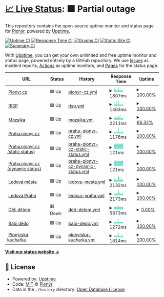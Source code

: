 # [📈 Live Status](https://pionyr.github.io/status): <!--live status--> **🟧 Partial outage**

This repository contains the open-source uptime monitor and status page for [Pionýr](https://pionyr.cz), powered by [Upptime](https://github.com/upptime/upptime).

[![Uptime CI](https://github.com/pionyr/status/workflows/Uptime%20CI/badge.svg)](https://github.com/pionyr/status/actions?query=workflow%3A%22Uptime+CI%22)
[![Response Time CI](https://github.com/pionyr/status/workflows/Response%20Time%20CI/badge.svg)](https://github.com/pionyr/status/actions?query=workflow%3A%22Response+Time+CI%22)
[![Graphs CI](https://github.com/pionyr/status/workflows/Graphs%20CI/badge.svg)](https://github.com/pionyr/status/actions?query=workflow%3A%22Graphs+CI%22)
[![Static Site CI](https://github.com/pionyr/status/workflows/Static%20Site%20CI/badge.svg)](https://github.com/pionyr/status/actions?query=workflow%3A%22Static+Site+CI%22)
[![Summary CI](https://github.com/pionyr/status/workflows/Summary%20CI/badge.svg)](https://github.com/pionyr/status/actions?query=workflow%3A%22Summary+CI%22)

With [Upptime](https://upptime.js.org), you can get your own unlimited and free uptime monitor and status page, powered entirely by a GitHub repository. We use [Issues](https://github.com/pionyr/status/issues) as incident reports, [Actions](https://github.com/pionyr/status/actions) as uptime monitors, and [Pages](https://pionyr.github.io/status) for the status page.

<!--start: status pages-->
<!-- This summary is generated by Upptime (https://github.com/upptime/upptime) -->
<!-- Do not edit this manually, your changes will be overwritten -->
<!-- prettier-ignore -->
| URL | Status | History | Response Time | Uptime |
| --- | ------ | ------- | ------------- | ------ |
| <img alt="" src="https://icons.duckduckgo.com/ip3/pionyr.cz.ico" height="13"> [Pionyr.cz](https://pionyr.cz/) | 🟩 Up | [pionyr-cz.yml](https://github.com/pionyr/status/commits/HEAD/history/pionyr-cz.yml) | <details><summary><img alt="Response time graph" src="./graphs/pionyr-cz/response-time-week.png" height="20"> 1807ms</summary><br><a href="https://pionyr.github.io/status/history/pionyr-cz"><img alt="Response time 2585" src="https://img.shields.io/endpoint?url=https%3A%2F%2Fraw.githubusercontent.com%2Fpionyr%2Fstatus%2FHEAD%2Fapi%2Fpionyr-cz%2Fresponse-time.json"></a><br><a href="https://pionyr.github.io/status/history/pionyr-cz"><img alt="24-hour response time 1690" src="https://img.shields.io/endpoint?url=https%3A%2F%2Fraw.githubusercontent.com%2Fpionyr%2Fstatus%2FHEAD%2Fapi%2Fpionyr-cz%2Fresponse-time-day.json"></a><br><a href="https://pionyr.github.io/status/history/pionyr-cz"><img alt="7-day response time 1807" src="https://img.shields.io/endpoint?url=https%3A%2F%2Fraw.githubusercontent.com%2Fpionyr%2Fstatus%2FHEAD%2Fapi%2Fpionyr-cz%2Fresponse-time-week.json"></a><br><a href="https://pionyr.github.io/status/history/pionyr-cz"><img alt="30-day response time 1904" src="https://img.shields.io/endpoint?url=https%3A%2F%2Fraw.githubusercontent.com%2Fpionyr%2Fstatus%2FHEAD%2Fapi%2Fpionyr-cz%2Fresponse-time-month.json"></a><br><a href="https://pionyr.github.io/status/history/pionyr-cz"><img alt="1-year response time 2568" src="https://img.shields.io/endpoint?url=https%3A%2F%2Fraw.githubusercontent.com%2Fpionyr%2Fstatus%2FHEAD%2Fapi%2Fpionyr-cz%2Fresponse-time-year.json"></a></details> | <details><summary><a href="https://pionyr.github.io/status/history/pionyr-cz">100.00%</a></summary><a href="https://pionyr.github.io/status/history/pionyr-cz"><img alt="All-time uptime 96.19%" src="https://img.shields.io/endpoint?url=https%3A%2F%2Fraw.githubusercontent.com%2Fpionyr%2Fstatus%2FHEAD%2Fapi%2Fpionyr-cz%2Fuptime.json"></a><br><a href="https://pionyr.github.io/status/history/pionyr-cz"><img alt="24-hour uptime 100.00%" src="https://img.shields.io/endpoint?url=https%3A%2F%2Fraw.githubusercontent.com%2Fpionyr%2Fstatus%2FHEAD%2Fapi%2Fpionyr-cz%2Fuptime-day.json"></a><br><a href="https://pionyr.github.io/status/history/pionyr-cz"><img alt="7-day uptime 100.00%" src="https://img.shields.io/endpoint?url=https%3A%2F%2Fraw.githubusercontent.com%2Fpionyr%2Fstatus%2FHEAD%2Fapi%2Fpionyr-cz%2Fuptime-week.json"></a><br><a href="https://pionyr.github.io/status/history/pionyr-cz"><img alt="30-day uptime 99.88%" src="https://img.shields.io/endpoint?url=https%3A%2F%2Fraw.githubusercontent.com%2Fpionyr%2Fstatus%2FHEAD%2Fapi%2Fpionyr-cz%2Fuptime-month.json"></a><br><a href="https://pionyr.github.io/status/history/pionyr-cz"><img alt="1-year uptime 92.79%" src="https://img.shields.io/endpoint?url=https%3A%2F%2Fraw.githubusercontent.com%2Fpionyr%2Fstatus%2FHEAD%2Fapi%2Fpionyr-cz%2Fuptime-year.json"></a></details>
| <img alt="" src="https://icons.duckduckgo.com/ip3/risp.pionyr.cz.ico" height="13"> [RISP](https://risp.pionyr.cz/RISP/MainForm.wgx) | 🟩 Up | [risp.yml](https://github.com/pionyr/status/commits/HEAD/history/risp.yml) | <details><summary><img alt="Response time graph" src="./graphs/risp/response-time-week.png" height="20"> 1463ms</summary><br><a href="https://pionyr.github.io/status/history/risp"><img alt="Response time 2016" src="https://img.shields.io/endpoint?url=https%3A%2F%2Fraw.githubusercontent.com%2Fpionyr%2Fstatus%2FHEAD%2Fapi%2Frisp%2Fresponse-time.json"></a><br><a href="https://pionyr.github.io/status/history/risp"><img alt="24-hour response time 1625" src="https://img.shields.io/endpoint?url=https%3A%2F%2Fraw.githubusercontent.com%2Fpionyr%2Fstatus%2FHEAD%2Fapi%2Frisp%2Fresponse-time-day.json"></a><br><a href="https://pionyr.github.io/status/history/risp"><img alt="7-day response time 1463" src="https://img.shields.io/endpoint?url=https%3A%2F%2Fraw.githubusercontent.com%2Fpionyr%2Fstatus%2FHEAD%2Fapi%2Frisp%2Fresponse-time-week.json"></a><br><a href="https://pionyr.github.io/status/history/risp"><img alt="30-day response time 1527" src="https://img.shields.io/endpoint?url=https%3A%2F%2Fraw.githubusercontent.com%2Fpionyr%2Fstatus%2FHEAD%2Fapi%2Frisp%2Fresponse-time-month.json"></a><br><a href="https://pionyr.github.io/status/history/risp"><img alt="1-year response time 1998" src="https://img.shields.io/endpoint?url=https%3A%2F%2Fraw.githubusercontent.com%2Fpionyr%2Fstatus%2FHEAD%2Fapi%2Frisp%2Fresponse-time-year.json"></a></details> | <details><summary><a href="https://pionyr.github.io/status/history/risp">100.00%</a></summary><a href="https://pionyr.github.io/status/history/risp"><img alt="All-time uptime 99.97%" src="https://img.shields.io/endpoint?url=https%3A%2F%2Fraw.githubusercontent.com%2Fpionyr%2Fstatus%2FHEAD%2Fapi%2Frisp%2Fuptime.json"></a><br><a href="https://pionyr.github.io/status/history/risp"><img alt="24-hour uptime 100.00%" src="https://img.shields.io/endpoint?url=https%3A%2F%2Fraw.githubusercontent.com%2Fpionyr%2Fstatus%2FHEAD%2Fapi%2Frisp%2Fuptime-day.json"></a><br><a href="https://pionyr.github.io/status/history/risp"><img alt="7-day uptime 100.00%" src="https://img.shields.io/endpoint?url=https%3A%2F%2Fraw.githubusercontent.com%2Fpionyr%2Fstatus%2FHEAD%2Fapi%2Frisp%2Fuptime-week.json"></a><br><a href="https://pionyr.github.io/status/history/risp"><img alt="30-day uptime 99.91%" src="https://img.shields.io/endpoint?url=https%3A%2F%2Fraw.githubusercontent.com%2Fpionyr%2Fstatus%2FHEAD%2Fapi%2Frisp%2Fuptime-month.json"></a><br><a href="https://pionyr.github.io/status/history/risp"><img alt="1-year uptime 99.97%" src="https://img.shields.io/endpoint?url=https%3A%2F%2Fraw.githubusercontent.com%2Fpionyr%2Fstatus%2FHEAD%2Fapi%2Frisp%2Fuptime-year.json"></a></details>
| <img alt="" src="https://icons.duckduckgo.com/ip3/mozaika.pionyr.cz.ico" height="13"> [Mozaika](https://mozaika.pionyr.cz/) | 🟩 Up | [mozaika.yml](https://github.com/pionyr/status/commits/HEAD/history/mozaika.yml) | <details><summary><img alt="Response time graph" src="./graphs/mozaika/response-time-week.png" height="20"> 2211ms</summary><br><a href="https://pionyr.github.io/status/history/mozaika"><img alt="Response time 2815" src="https://img.shields.io/endpoint?url=https%3A%2F%2Fraw.githubusercontent.com%2Fpionyr%2Fstatus%2FHEAD%2Fapi%2Fmozaika%2Fresponse-time.json"></a><br><a href="https://pionyr.github.io/status/history/mozaika"><img alt="24-hour response time 2426" src="https://img.shields.io/endpoint?url=https%3A%2F%2Fraw.githubusercontent.com%2Fpionyr%2Fstatus%2FHEAD%2Fapi%2Fmozaika%2Fresponse-time-day.json"></a><br><a href="https://pionyr.github.io/status/history/mozaika"><img alt="7-day response time 2211" src="https://img.shields.io/endpoint?url=https%3A%2F%2Fraw.githubusercontent.com%2Fpionyr%2Fstatus%2FHEAD%2Fapi%2Fmozaika%2Fresponse-time-week.json"></a><br><a href="https://pionyr.github.io/status/history/mozaika"><img alt="30-day response time 2370" src="https://img.shields.io/endpoint?url=https%3A%2F%2Fraw.githubusercontent.com%2Fpionyr%2Fstatus%2FHEAD%2Fapi%2Fmozaika%2Fresponse-time-month.json"></a><br><a href="https://pionyr.github.io/status/history/mozaika"><img alt="1-year response time 2796" src="https://img.shields.io/endpoint?url=https%3A%2F%2Fraw.githubusercontent.com%2Fpionyr%2Fstatus%2FHEAD%2Fapi%2Fmozaika%2Fresponse-time-year.json"></a></details> | <details><summary><a href="https://pionyr.github.io/status/history/mozaika">66.32%</a></summary><a href="https://pionyr.github.io/status/history/mozaika"><img alt="All-time uptime 97.21%" src="https://img.shields.io/endpoint?url=https%3A%2F%2Fraw.githubusercontent.com%2Fpionyr%2Fstatus%2FHEAD%2Fapi%2Fmozaika%2Fuptime.json"></a><br><a href="https://pionyr.github.io/status/history/mozaika"><img alt="24-hour uptime 100.00%" src="https://img.shields.io/endpoint?url=https%3A%2F%2Fraw.githubusercontent.com%2Fpionyr%2Fstatus%2FHEAD%2Fapi%2Fmozaika%2Fuptime-day.json"></a><br><a href="https://pionyr.github.io/status/history/mozaika"><img alt="7-day uptime 66.32%" src="https://img.shields.io/endpoint?url=https%3A%2F%2Fraw.githubusercontent.com%2Fpionyr%2Fstatus%2FHEAD%2Fapi%2Fmozaika%2Fuptime-week.json"></a><br><a href="https://pionyr.github.io/status/history/mozaika"><img alt="30-day uptime 37.61%" src="https://img.shields.io/endpoint?url=https%3A%2F%2Fraw.githubusercontent.com%2Fpionyr%2Fstatus%2FHEAD%2Fapi%2Fmozaika%2Fuptime-month.json"></a><br><a href="https://pionyr.github.io/status/history/mozaika"><img alt="1-year uptime 94.65%" src="https://img.shields.io/endpoint?url=https%3A%2F%2Fraw.githubusercontent.com%2Fpionyr%2Fstatus%2FHEAD%2Fapi%2Fmozaika%2Fuptime-year.json"></a></details>
| <img alt="" src="https://icons.duckduckgo.com/ip3/praha.pionyr.cz.ico" height="13"> [Praha.pionyr.cz](https://praha.pionyr.cz/) | 🟩 Up | [praha-pionyr-cz.yml](https://github.com/pionyr/status/commits/HEAD/history/praha-pionyr-cz.yml) | <details><summary><img alt="Response time graph" src="./graphs/praha-pionyr-cz/response-time-week.png" height="20"> 1176ms</summary><br><a href="https://pionyr.github.io/status/history/praha-pionyr-cz"><img alt="Response time 1744" src="https://img.shields.io/endpoint?url=https%3A%2F%2Fraw.githubusercontent.com%2Fpionyr%2Fstatus%2FHEAD%2Fapi%2Fpraha-pionyr-cz%2Fresponse-time.json"></a><br><a href="https://pionyr.github.io/status/history/praha-pionyr-cz"><img alt="24-hour response time 1527" src="https://img.shields.io/endpoint?url=https%3A%2F%2Fraw.githubusercontent.com%2Fpionyr%2Fstatus%2FHEAD%2Fapi%2Fpraha-pionyr-cz%2Fresponse-time-day.json"></a><br><a href="https://pionyr.github.io/status/history/praha-pionyr-cz"><img alt="7-day response time 1176" src="https://img.shields.io/endpoint?url=https%3A%2F%2Fraw.githubusercontent.com%2Fpionyr%2Fstatus%2FHEAD%2Fapi%2Fpraha-pionyr-cz%2Fresponse-time-week.json"></a><br><a href="https://pionyr.github.io/status/history/praha-pionyr-cz"><img alt="30-day response time 1194" src="https://img.shields.io/endpoint?url=https%3A%2F%2Fraw.githubusercontent.com%2Fpionyr%2Fstatus%2FHEAD%2Fapi%2Fpraha-pionyr-cz%2Fresponse-time-month.json"></a><br><a href="https://pionyr.github.io/status/history/praha-pionyr-cz"><img alt="1-year response time 1728" src="https://img.shields.io/endpoint?url=https%3A%2F%2Fraw.githubusercontent.com%2Fpionyr%2Fstatus%2FHEAD%2Fapi%2Fpraha-pionyr-cz%2Fresponse-time-year.json"></a></details> | <details><summary><a href="https://pionyr.github.io/status/history/praha-pionyr-cz">100.00%</a></summary><a href="https://pionyr.github.io/status/history/praha-pionyr-cz"><img alt="All-time uptime 94.18%" src="https://img.shields.io/endpoint?url=https%3A%2F%2Fraw.githubusercontent.com%2Fpionyr%2Fstatus%2FHEAD%2Fapi%2Fpraha-pionyr-cz%2Fuptime.json"></a><br><a href="https://pionyr.github.io/status/history/praha-pionyr-cz"><img alt="24-hour uptime 100.00%" src="https://img.shields.io/endpoint?url=https%3A%2F%2Fraw.githubusercontent.com%2Fpionyr%2Fstatus%2FHEAD%2Fapi%2Fpraha-pionyr-cz%2Fuptime-day.json"></a><br><a href="https://pionyr.github.io/status/history/praha-pionyr-cz"><img alt="7-day uptime 100.00%" src="https://img.shields.io/endpoint?url=https%3A%2F%2Fraw.githubusercontent.com%2Fpionyr%2Fstatus%2FHEAD%2Fapi%2Fpraha-pionyr-cz%2Fuptime-week.json"></a><br><a href="https://pionyr.github.io/status/history/praha-pionyr-cz"><img alt="30-day uptime 99.86%" src="https://img.shields.io/endpoint?url=https%3A%2F%2Fraw.githubusercontent.com%2Fpionyr%2Fstatus%2FHEAD%2Fapi%2Fpraha-pionyr-cz%2Fuptime-month.json"></a><br><a href="https://pionyr.github.io/status/history/praha-pionyr-cz"><img alt="1-year uptime 88.79%" src="https://img.shields.io/endpoint?url=https%3A%2F%2Fraw.githubusercontent.com%2Fpionyr%2Fstatus%2FHEAD%2Fapi%2Fpraha-pionyr-cz%2Fuptime-year.json"></a></details>
| <img alt="" src="https://icons.duckduckgo.com/ip3/praha.pionyr.cz.ico" height="13"> [Praha.pionyr.cz (static status)](https://praha.pionyr.cz/status.html) | 🟩 Up | [praha-pionyr-cz-static-status.yml](https://github.com/pionyr/status/commits/HEAD/history/praha-pionyr-cz-static-status.yml) | <details><summary><img alt="Response time graph" src="./graphs/praha-pionyr-cz-static-status/response-time-week.png" height="20"> 121ms</summary><br><a href="https://pionyr.github.io/status/history/praha-pionyr-cz-static-status"><img alt="Response time 126" src="https://img.shields.io/endpoint?url=https%3A%2F%2Fraw.githubusercontent.com%2Fpionyr%2Fstatus%2FHEAD%2Fapi%2Fpraha-pionyr-cz-static-status%2Fresponse-time.json"></a><br><a href="https://pionyr.github.io/status/history/praha-pionyr-cz-static-status"><img alt="24-hour response time 124" src="https://img.shields.io/endpoint?url=https%3A%2F%2Fraw.githubusercontent.com%2Fpionyr%2Fstatus%2FHEAD%2Fapi%2Fpraha-pionyr-cz-static-status%2Fresponse-time-day.json"></a><br><a href="https://pionyr.github.io/status/history/praha-pionyr-cz-static-status"><img alt="7-day response time 121" src="https://img.shields.io/endpoint?url=https%3A%2F%2Fraw.githubusercontent.com%2Fpionyr%2Fstatus%2FHEAD%2Fapi%2Fpraha-pionyr-cz-static-status%2Fresponse-time-week.json"></a><br><a href="https://pionyr.github.io/status/history/praha-pionyr-cz-static-status"><img alt="30-day response time 134" src="https://img.shields.io/endpoint?url=https%3A%2F%2Fraw.githubusercontent.com%2Fpionyr%2Fstatus%2FHEAD%2Fapi%2Fpraha-pionyr-cz-static-status%2Fresponse-time-month.json"></a><br><a href="https://pionyr.github.io/status/history/praha-pionyr-cz-static-status"><img alt="1-year response time 126" src="https://img.shields.io/endpoint?url=https%3A%2F%2Fraw.githubusercontent.com%2Fpionyr%2Fstatus%2FHEAD%2Fapi%2Fpraha-pionyr-cz-static-status%2Fresponse-time-year.json"></a></details> | <details><summary><a href="https://pionyr.github.io/status/history/praha-pionyr-cz-static-status">100.00%</a></summary><a href="https://pionyr.github.io/status/history/praha-pionyr-cz-static-status"><img alt="All-time uptime 91.52%" src="https://img.shields.io/endpoint?url=https%3A%2F%2Fraw.githubusercontent.com%2Fpionyr%2Fstatus%2FHEAD%2Fapi%2Fpraha-pionyr-cz-static-status%2Fuptime.json"></a><br><a href="https://pionyr.github.io/status/history/praha-pionyr-cz-static-status"><img alt="24-hour uptime 100.00%" src="https://img.shields.io/endpoint?url=https%3A%2F%2Fraw.githubusercontent.com%2Fpionyr%2Fstatus%2FHEAD%2Fapi%2Fpraha-pionyr-cz-static-status%2Fuptime-day.json"></a><br><a href="https://pionyr.github.io/status/history/praha-pionyr-cz-static-status"><img alt="7-day uptime 100.00%" src="https://img.shields.io/endpoint?url=https%3A%2F%2Fraw.githubusercontent.com%2Fpionyr%2Fstatus%2FHEAD%2Fapi%2Fpraha-pionyr-cz-static-status%2Fuptime-week.json"></a><br><a href="https://pionyr.github.io/status/history/praha-pionyr-cz-static-status"><img alt="30-day uptime 99.92%" src="https://img.shields.io/endpoint?url=https%3A%2F%2Fraw.githubusercontent.com%2Fpionyr%2Fstatus%2FHEAD%2Fapi%2Fpraha-pionyr-cz-static-status%2Fuptime-month.json"></a><br><a href="https://pionyr.github.io/status/history/praha-pionyr-cz-static-status"><img alt="1-year uptime 88.80%" src="https://img.shields.io/endpoint?url=https%3A%2F%2Fraw.githubusercontent.com%2Fpionyr%2Fstatus%2FHEAD%2Fapi%2Fpraha-pionyr-cz-static-status%2Fuptime-year.json"></a></details>
| <img alt="" src="https://icons.duckduckgo.com/ip3/praha.pionyr.cz.ico" height="13"> [Praha.pionyr.cz (dynamic status)](https://praha.pionyr.cz/status.php) | 🟩 Up | [praha-pionyr-cz-dynamic-status.yml](https://github.com/pionyr/status/commits/HEAD/history/praha-pionyr-cz-dynamic-status.yml) | <details><summary><img alt="Response time graph" src="./graphs/praha-pionyr-cz-dynamic-status/response-time-week.png" height="20"> 121ms</summary><br><a href="https://pionyr.github.io/status/history/praha-pionyr-cz-dynamic-status"><img alt="Response time 125" src="https://img.shields.io/endpoint?url=https%3A%2F%2Fraw.githubusercontent.com%2Fpionyr%2Fstatus%2FHEAD%2Fapi%2Fpraha-pionyr-cz-dynamic-status%2Fresponse-time.json"></a><br><a href="https://pionyr.github.io/status/history/praha-pionyr-cz-dynamic-status"><img alt="24-hour response time 124" src="https://img.shields.io/endpoint?url=https%3A%2F%2Fraw.githubusercontent.com%2Fpionyr%2Fstatus%2FHEAD%2Fapi%2Fpraha-pionyr-cz-dynamic-status%2Fresponse-time-day.json"></a><br><a href="https://pionyr.github.io/status/history/praha-pionyr-cz-dynamic-status"><img alt="7-day response time 121" src="https://img.shields.io/endpoint?url=https%3A%2F%2Fraw.githubusercontent.com%2Fpionyr%2Fstatus%2FHEAD%2Fapi%2Fpraha-pionyr-cz-dynamic-status%2Fresponse-time-week.json"></a><br><a href="https://pionyr.github.io/status/history/praha-pionyr-cz-dynamic-status"><img alt="30-day response time 121" src="https://img.shields.io/endpoint?url=https%3A%2F%2Fraw.githubusercontent.com%2Fpionyr%2Fstatus%2FHEAD%2Fapi%2Fpraha-pionyr-cz-dynamic-status%2Fresponse-time-month.json"></a><br><a href="https://pionyr.github.io/status/history/praha-pionyr-cz-dynamic-status"><img alt="1-year response time 125" src="https://img.shields.io/endpoint?url=https%3A%2F%2Fraw.githubusercontent.com%2Fpionyr%2Fstatus%2FHEAD%2Fapi%2Fpraha-pionyr-cz-dynamic-status%2Fresponse-time-year.json"></a></details> | <details><summary><a href="https://pionyr.github.io/status/history/praha-pionyr-cz-dynamic-status">100.00%</a></summary><a href="https://pionyr.github.io/status/history/praha-pionyr-cz-dynamic-status"><img alt="All-time uptime 92.81%" src="https://img.shields.io/endpoint?url=https%3A%2F%2Fraw.githubusercontent.com%2Fpionyr%2Fstatus%2FHEAD%2Fapi%2Fpraha-pionyr-cz-dynamic-status%2Fuptime.json"></a><br><a href="https://pionyr.github.io/status/history/praha-pionyr-cz-dynamic-status"><img alt="24-hour uptime 100.00%" src="https://img.shields.io/endpoint?url=https%3A%2F%2Fraw.githubusercontent.com%2Fpionyr%2Fstatus%2FHEAD%2Fapi%2Fpraha-pionyr-cz-dynamic-status%2Fuptime-day.json"></a><br><a href="https://pionyr.github.io/status/history/praha-pionyr-cz-dynamic-status"><img alt="7-day uptime 100.00%" src="https://img.shields.io/endpoint?url=https%3A%2F%2Fraw.githubusercontent.com%2Fpionyr%2Fstatus%2FHEAD%2Fapi%2Fpraha-pionyr-cz-dynamic-status%2Fuptime-week.json"></a><br><a href="https://pionyr.github.io/status/history/praha-pionyr-cz-dynamic-status"><img alt="30-day uptime 99.94%" src="https://img.shields.io/endpoint?url=https%3A%2F%2Fraw.githubusercontent.com%2Fpionyr%2Fstatus%2FHEAD%2Fapi%2Fpraha-pionyr-cz-dynamic-status%2Fuptime-month.json"></a><br><a href="https://pionyr.github.io/status/history/praha-pionyr-cz-dynamic-status"><img alt="1-year uptime 88.81%" src="https://img.shields.io/endpoint?url=https%3A%2F%2Fraw.githubusercontent.com%2Fpionyr%2Fstatus%2FHEAD%2Fapi%2Fpraha-pionyr-cz-dynamic-status%2Fuptime-year.json"></a></details>
| <img alt="" src="https://icons.duckduckgo.com/ip3/ledovamesta.pionyr.cz.ico" height="13"> [Ledová města](https://ledovamesta.pionyr.cz/) | 🟩 Up | [ledova-mesta.yml](https://github.com/pionyr/status/commits/HEAD/history/ledova-mesta.yml) | <details><summary><img alt="Response time graph" src="./graphs/ledova-mesta/response-time-week.png" height="20"> 2132ms</summary><br><a href="https://pionyr.github.io/status/history/ledova-mesta"><img alt="Response time 2849" src="https://img.shields.io/endpoint?url=https%3A%2F%2Fraw.githubusercontent.com%2Fpionyr%2Fstatus%2FHEAD%2Fapi%2Fledova-mesta%2Fresponse-time.json"></a><br><a href="https://pionyr.github.io/status/history/ledova-mesta"><img alt="24-hour response time 2501" src="https://img.shields.io/endpoint?url=https%3A%2F%2Fraw.githubusercontent.com%2Fpionyr%2Fstatus%2FHEAD%2Fapi%2Fledova-mesta%2Fresponse-time-day.json"></a><br><a href="https://pionyr.github.io/status/history/ledova-mesta"><img alt="7-day response time 2132" src="https://img.shields.io/endpoint?url=https%3A%2F%2Fraw.githubusercontent.com%2Fpionyr%2Fstatus%2FHEAD%2Fapi%2Fledova-mesta%2Fresponse-time-week.json"></a><br><a href="https://pionyr.github.io/status/history/ledova-mesta"><img alt="30-day response time 2132" src="https://img.shields.io/endpoint?url=https%3A%2F%2Fraw.githubusercontent.com%2Fpionyr%2Fstatus%2FHEAD%2Fapi%2Fledova-mesta%2Fresponse-time-month.json"></a><br><a href="https://pionyr.github.io/status/history/ledova-mesta"><img alt="1-year response time 2828" src="https://img.shields.io/endpoint?url=https%3A%2F%2Fraw.githubusercontent.com%2Fpionyr%2Fstatus%2FHEAD%2Fapi%2Fledova-mesta%2Fresponse-time-year.json"></a></details> | <details><summary><a href="https://pionyr.github.io/status/history/ledova-mesta">100.00%</a></summary><a href="https://pionyr.github.io/status/history/ledova-mesta"><img alt="All-time uptime 99.89%" src="https://img.shields.io/endpoint?url=https%3A%2F%2Fraw.githubusercontent.com%2Fpionyr%2Fstatus%2FHEAD%2Fapi%2Fledova-mesta%2Fuptime.json"></a><br><a href="https://pionyr.github.io/status/history/ledova-mesta"><img alt="24-hour uptime 100.00%" src="https://img.shields.io/endpoint?url=https%3A%2F%2Fraw.githubusercontent.com%2Fpionyr%2Fstatus%2FHEAD%2Fapi%2Fledova-mesta%2Fuptime-day.json"></a><br><a href="https://pionyr.github.io/status/history/ledova-mesta"><img alt="7-day uptime 100.00%" src="https://img.shields.io/endpoint?url=https%3A%2F%2Fraw.githubusercontent.com%2Fpionyr%2Fstatus%2FHEAD%2Fapi%2Fledova-mesta%2Fuptime-week.json"></a><br><a href="https://pionyr.github.io/status/history/ledova-mesta"><img alt="30-day uptime 99.92%" src="https://img.shields.io/endpoint?url=https%3A%2F%2Fraw.githubusercontent.com%2Fpionyr%2Fstatus%2FHEAD%2Fapi%2Fledova-mesta%2Fuptime-month.json"></a><br><a href="https://pionyr.github.io/status/history/ledova-mesta"><img alt="1-year uptime 99.84%" src="https://img.shields.io/endpoint?url=https%3A%2F%2Fraw.githubusercontent.com%2Fpionyr%2Fstatus%2FHEAD%2Fapi%2Fledova-mesta%2Fuptime-year.json"></a></details>
| <img alt="" src="https://icons.duckduckgo.com/ip3/ledovapraha.cz.ico" height="13"> [Ledová Praha](https://ledovapraha.cz/) | 🟩 Up | [ledova-praha.yml](https://github.com/pionyr/status/commits/HEAD/history/ledova-praha.yml) | <details><summary><img alt="Response time graph" src="./graphs/ledova-praha/response-time-week.png" height="20"> 2173ms</summary><br><a href="https://pionyr.github.io/status/history/ledova-praha"><img alt="Response time 3577" src="https://img.shields.io/endpoint?url=https%3A%2F%2Fraw.githubusercontent.com%2Fpionyr%2Fstatus%2FHEAD%2Fapi%2Fledova-praha%2Fresponse-time.json"></a><br><a href="https://pionyr.github.io/status/history/ledova-praha"><img alt="24-hour response time 2557" src="https://img.shields.io/endpoint?url=https%3A%2F%2Fraw.githubusercontent.com%2Fpionyr%2Fstatus%2FHEAD%2Fapi%2Fledova-praha%2Fresponse-time-day.json"></a><br><a href="https://pionyr.github.io/status/history/ledova-praha"><img alt="7-day response time 2173" src="https://img.shields.io/endpoint?url=https%3A%2F%2Fraw.githubusercontent.com%2Fpionyr%2Fstatus%2FHEAD%2Fapi%2Fledova-praha%2Fresponse-time-week.json"></a><br><a href="https://pionyr.github.io/status/history/ledova-praha"><img alt="30-day response time 2173" src="https://img.shields.io/endpoint?url=https%3A%2F%2Fraw.githubusercontent.com%2Fpionyr%2Fstatus%2FHEAD%2Fapi%2Fledova-praha%2Fresponse-time-month.json"></a><br><a href="https://pionyr.github.io/status/history/ledova-praha"><img alt="1-year response time 3543" src="https://img.shields.io/endpoint?url=https%3A%2F%2Fraw.githubusercontent.com%2Fpionyr%2Fstatus%2FHEAD%2Fapi%2Fledova-praha%2Fresponse-time-year.json"></a></details> | <details><summary><a href="https://pionyr.github.io/status/history/ledova-praha">100.00%</a></summary><a href="https://pionyr.github.io/status/history/ledova-praha"><img alt="All-time uptime 99.64%" src="https://img.shields.io/endpoint?url=https%3A%2F%2Fraw.githubusercontent.com%2Fpionyr%2Fstatus%2FHEAD%2Fapi%2Fledova-praha%2Fuptime.json"></a><br><a href="https://pionyr.github.io/status/history/ledova-praha"><img alt="24-hour uptime 100.00%" src="https://img.shields.io/endpoint?url=https%3A%2F%2Fraw.githubusercontent.com%2Fpionyr%2Fstatus%2FHEAD%2Fapi%2Fledova-praha%2Fuptime-day.json"></a><br><a href="https://pionyr.github.io/status/history/ledova-praha"><img alt="7-day uptime 100.00%" src="https://img.shields.io/endpoint?url=https%3A%2F%2Fraw.githubusercontent.com%2Fpionyr%2Fstatus%2FHEAD%2Fapi%2Fledova-praha%2Fuptime-week.json"></a><br><a href="https://pionyr.github.io/status/history/ledova-praha"><img alt="30-day uptime 99.90%" src="https://img.shields.io/endpoint?url=https%3A%2F%2Fraw.githubusercontent.com%2Fpionyr%2Fstatus%2FHEAD%2Fapi%2Fledova-praha%2Fuptime-month.json"></a><br><a href="https://pionyr.github.io/status/history/ledova-praha"><img alt="1-year uptime 99.33%" src="https://img.shields.io/endpoint?url=https%3A%2F%2Fraw.githubusercontent.com%2Fpionyr%2Fstatus%2FHEAD%2Fapi%2Fledova-praha%2Fuptime-year.json"></a></details>
| <img alt="" src="https://icons.duckduckgo.com/ip3/detidetem.pionyr.cz.ico" height="13"> [Děti dětem](https://detidetem.pionyr.cz/) | 🟥 Down | [deti-detem.yml](https://github.com/pionyr/status/commits/HEAD/history/deti-detem.yml) | <details><summary><img alt="Response time graph" src="./graphs/deti-detem/response-time-week.png" height="20"> 5873ms</summary><br><a href="https://pionyr.github.io/status/history/deti-detem"><img alt="Response time 2884" src="https://img.shields.io/endpoint?url=https%3A%2F%2Fraw.githubusercontent.com%2Fpionyr%2Fstatus%2FHEAD%2Fapi%2Fdeti-detem%2Fresponse-time.json"></a><br><a href="https://pionyr.github.io/status/history/deti-detem"><img alt="24-hour response time 5806" src="https://img.shields.io/endpoint?url=https%3A%2F%2Fraw.githubusercontent.com%2Fpionyr%2Fstatus%2FHEAD%2Fapi%2Fdeti-detem%2Fresponse-time-day.json"></a><br><a href="https://pionyr.github.io/status/history/deti-detem"><img alt="7-day response time 5873" src="https://img.shields.io/endpoint?url=https%3A%2F%2Fraw.githubusercontent.com%2Fpionyr%2Fstatus%2FHEAD%2Fapi%2Fdeti-detem%2Fresponse-time-week.json"></a><br><a href="https://pionyr.github.io/status/history/deti-detem"><img alt="30-day response time 3710" src="https://img.shields.io/endpoint?url=https%3A%2F%2Fraw.githubusercontent.com%2Fpionyr%2Fstatus%2FHEAD%2Fapi%2Fdeti-detem%2Fresponse-time-month.json"></a><br><a href="https://pionyr.github.io/status/history/deti-detem"><img alt="1-year response time 2862" src="https://img.shields.io/endpoint?url=https%3A%2F%2Fraw.githubusercontent.com%2Fpionyr%2Fstatus%2FHEAD%2Fapi%2Fdeti-detem%2Fresponse-time-year.json"></a></details> | <details><summary><a href="https://pionyr.github.io/status/history/deti-detem">0.00%</a></summary><a href="https://pionyr.github.io/status/history/deti-detem"><img alt="All-time uptime 82.49%" src="https://img.shields.io/endpoint?url=https%3A%2F%2Fraw.githubusercontent.com%2Fpionyr%2Fstatus%2FHEAD%2Fapi%2Fdeti-detem%2Fuptime.json"></a><br><a href="https://pionyr.github.io/status/history/deti-detem"><img alt="24-hour uptime 0.00%" src="https://img.shields.io/endpoint?url=https%3A%2F%2Fraw.githubusercontent.com%2Fpionyr%2Fstatus%2FHEAD%2Fapi%2Fdeti-detem%2Fuptime-day.json"></a><br><a href="https://pionyr.github.io/status/history/deti-detem"><img alt="7-day uptime 0.00%" src="https://img.shields.io/endpoint?url=https%3A%2F%2Fraw.githubusercontent.com%2Fpionyr%2Fstatus%2FHEAD%2Fapi%2Fdeti-detem%2Fuptime-week.json"></a><br><a href="https://pionyr.github.io/status/history/deti-detem"><img alt="30-day uptime 52.91%" src="https://img.shields.io/endpoint?url=https%3A%2F%2Fraw.githubusercontent.com%2Fpionyr%2Fstatus%2FHEAD%2Fapi%2Fdeti-detem%2Fuptime-month.json"></a><br><a href="https://pionyr.github.io/status/history/deti-detem"><img alt="1-year uptime 66.12%" src="https://img.shields.io/endpoint?url=https%3A%2F%2Fraw.githubusercontent.com%2Fpionyr%2Fstatus%2FHEAD%2Fapi%2Fdeti-detem%2Fuptime-year.json"></a></details>
| <img alt="" src="https://icons.duckduckgo.com/ip3/babidedo.pionyr.cz.ico" height="13"> [Babi dědo](https://babidedo.pionyr.cz/) | 🟩 Up | [babi-dedo.yml](https://github.com/pionyr/status/commits/HEAD/history/babi-dedo.yml) | <details><summary><img alt="Response time graph" src="./graphs/babi-dedo/response-time-week.png" height="20"> 1272ms</summary><br><a href="https://pionyr.github.io/status/history/babi-dedo"><img alt="Response time 2015" src="https://img.shields.io/endpoint?url=https%3A%2F%2Fraw.githubusercontent.com%2Fpionyr%2Fstatus%2FHEAD%2Fapi%2Fbabi-dedo%2Fresponse-time.json"></a><br><a href="https://pionyr.github.io/status/history/babi-dedo"><img alt="24-hour response time 1465" src="https://img.shields.io/endpoint?url=https%3A%2F%2Fraw.githubusercontent.com%2Fpionyr%2Fstatus%2FHEAD%2Fapi%2Fbabi-dedo%2Fresponse-time-day.json"></a><br><a href="https://pionyr.github.io/status/history/babi-dedo"><img alt="7-day response time 1272" src="https://img.shields.io/endpoint?url=https%3A%2F%2Fraw.githubusercontent.com%2Fpionyr%2Fstatus%2FHEAD%2Fapi%2Fbabi-dedo%2Fresponse-time-week.json"></a><br><a href="https://pionyr.github.io/status/history/babi-dedo"><img alt="30-day response time 1365" src="https://img.shields.io/endpoint?url=https%3A%2F%2Fraw.githubusercontent.com%2Fpionyr%2Fstatus%2FHEAD%2Fapi%2Fbabi-dedo%2Fresponse-time-month.json"></a><br><a href="https://pionyr.github.io/status/history/babi-dedo"><img alt="1-year response time 1998" src="https://img.shields.io/endpoint?url=https%3A%2F%2Fraw.githubusercontent.com%2Fpionyr%2Fstatus%2FHEAD%2Fapi%2Fbabi-dedo%2Fresponse-time-year.json"></a></details> | <details><summary><a href="https://pionyr.github.io/status/history/babi-dedo">100.00%</a></summary><a href="https://pionyr.github.io/status/history/babi-dedo"><img alt="All-time uptime 99.90%" src="https://img.shields.io/endpoint?url=https%3A%2F%2Fraw.githubusercontent.com%2Fpionyr%2Fstatus%2FHEAD%2Fapi%2Fbabi-dedo%2Fuptime.json"></a><br><a href="https://pionyr.github.io/status/history/babi-dedo"><img alt="24-hour uptime 100.00%" src="https://img.shields.io/endpoint?url=https%3A%2F%2Fraw.githubusercontent.com%2Fpionyr%2Fstatus%2FHEAD%2Fapi%2Fbabi-dedo%2Fuptime-day.json"></a><br><a href="https://pionyr.github.io/status/history/babi-dedo"><img alt="7-day uptime 100.00%" src="https://img.shields.io/endpoint?url=https%3A%2F%2Fraw.githubusercontent.com%2Fpionyr%2Fstatus%2FHEAD%2Fapi%2Fbabi-dedo%2Fuptime-week.json"></a><br><a href="https://pionyr.github.io/status/history/babi-dedo"><img alt="30-day uptime 99.98%" src="https://img.shields.io/endpoint?url=https%3A%2F%2Fraw.githubusercontent.com%2Fpionyr%2Fstatus%2FHEAD%2Fapi%2Fbabi-dedo%2Fuptime-month.json"></a><br><a href="https://pionyr.github.io/status/history/babi-dedo"><img alt="1-year uptime 99.85%" src="https://img.shields.io/endpoint?url=https%3A%2F%2Fraw.githubusercontent.com%2Fpionyr%2Fstatus%2FHEAD%2Fapi%2Fbabi-dedo%2Fuptime-year.json"></a></details>
| <img alt="" src="https://icons.duckduckgo.com/ip3/kucharka.pionyr.cz.ico" height="13"> [Pionýrská kuchařka](https://kucharka.pionyr.cz/) | 🟩 Up | [pionyrska-kucharka.yml](https://github.com/pionyr/status/commits/HEAD/history/pionyrska-kucharka.yml) | <details><summary><img alt="Response time graph" src="./graphs/pionyrska-kucharka/response-time-week.png" height="20"> 1814ms</summary><br><a href="https://pionyr.github.io/status/history/pionyrska-kucharka"><img alt="Response time 2525" src="https://img.shields.io/endpoint?url=https%3A%2F%2Fraw.githubusercontent.com%2Fpionyr%2Fstatus%2FHEAD%2Fapi%2Fpionyrska-kucharka%2Fresponse-time.json"></a><br><a href="https://pionyr.github.io/status/history/pionyrska-kucharka"><img alt="24-hour response time 1935" src="https://img.shields.io/endpoint?url=https%3A%2F%2Fraw.githubusercontent.com%2Fpionyr%2Fstatus%2FHEAD%2Fapi%2Fpionyrska-kucharka%2Fresponse-time-day.json"></a><br><a href="https://pionyr.github.io/status/history/pionyrska-kucharka"><img alt="7-day response time 1814" src="https://img.shields.io/endpoint?url=https%3A%2F%2Fraw.githubusercontent.com%2Fpionyr%2Fstatus%2FHEAD%2Fapi%2Fpionyrska-kucharka%2Fresponse-time-week.json"></a><br><a href="https://pionyr.github.io/status/history/pionyrska-kucharka"><img alt="30-day response time 1779" src="https://img.shields.io/endpoint?url=https%3A%2F%2Fraw.githubusercontent.com%2Fpionyr%2Fstatus%2FHEAD%2Fapi%2Fpionyrska-kucharka%2Fresponse-time-month.json"></a><br><a href="https://pionyr.github.io/status/history/pionyrska-kucharka"><img alt="1-year response time 2505" src="https://img.shields.io/endpoint?url=https%3A%2F%2Fraw.githubusercontent.com%2Fpionyr%2Fstatus%2FHEAD%2Fapi%2Fpionyrska-kucharka%2Fresponse-time-year.json"></a></details> | <details><summary><a href="https://pionyr.github.io/status/history/pionyrska-kucharka">100.00%</a></summary><a href="https://pionyr.github.io/status/history/pionyrska-kucharka"><img alt="All-time uptime 99.88%" src="https://img.shields.io/endpoint?url=https%3A%2F%2Fraw.githubusercontent.com%2Fpionyr%2Fstatus%2FHEAD%2Fapi%2Fpionyrska-kucharka%2Fuptime.json"></a><br><a href="https://pionyr.github.io/status/history/pionyrska-kucharka"><img alt="24-hour uptime 100.00%" src="https://img.shields.io/endpoint?url=https%3A%2F%2Fraw.githubusercontent.com%2Fpionyr%2Fstatus%2FHEAD%2Fapi%2Fpionyrska-kucharka%2Fuptime-day.json"></a><br><a href="https://pionyr.github.io/status/history/pionyrska-kucharka"><img alt="7-day uptime 100.00%" src="https://img.shields.io/endpoint?url=https%3A%2F%2Fraw.githubusercontent.com%2Fpionyr%2Fstatus%2FHEAD%2Fapi%2Fpionyrska-kucharka%2Fuptime-week.json"></a><br><a href="https://pionyr.github.io/status/history/pionyrska-kucharka"><img alt="30-day uptime 99.94%" src="https://img.shields.io/endpoint?url=https%3A%2F%2Fraw.githubusercontent.com%2Fpionyr%2Fstatus%2FHEAD%2Fapi%2Fpionyrska-kucharka%2Fuptime-month.json"></a><br><a href="https://pionyr.github.io/status/history/pionyrska-kucharka"><img alt="1-year uptime 99.84%" src="https://img.shields.io/endpoint?url=https%3A%2F%2Fraw.githubusercontent.com%2Fpionyr%2Fstatus%2FHEAD%2Fapi%2Fpionyrska-kucharka%2Fuptime-year.json"></a></details>

<!--end: status pages-->

[**Visit our status website →**](https://pionyr.github.io/status)

## 📄 License

- Powered by: [Upptime](https://github.com/upptime/upptime)
- Code: [MIT](./LICENSE) © [Pionýr](https://pionyr.cz)
- Data in the `./history` directory: [Open Database License](https://opendatacommons.org/licenses/odbl/1-0/)
